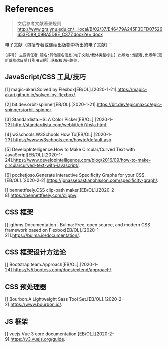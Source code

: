 # References

> 文后参考文献著录规则 http://www.grs.ynu.edu.cn/__local/B/02/37/E46479A245F3DFD07526653F589_09BA5D8E_C377.docx?e=.docx

电子文献（包括专著或连续出版物中析出的电子文献）：
```
[序号] 主要责任者.题名:其他题名信息[电子文献/载体类型标志].出版地:出版者,出版年(更新或修改日期)[引用日期].获取和访问路径.
```

## JavaScript/CSS 工具/技巧  
[1] magic-akari.Solved by Flexbox[EB/OL].[2020-1-21].https://magic-akari.github.io/solved-by-flexbox/.

[2] bit.dev.orbit-spinner[EB/OL].[2020-1-21].https://bit.dev/epicmaxco/epic-spinners/orbit-spinner.

[3] Standardista.HSLA Color Picker[EB/OL].[2020-1-22].http://standardista.com/webkit/ch7/hsla.html.

[4] w3schools.W3Schools How To[EB/OL].[2020-1-23].https://www.w3schools.com/howto/default.asp.

[5] DevelopIntelligence.How to Make Circular/Curved Text with JavaScript[EB/OL].[2020-1-24].https://www.developintelligence.com/blog/2016/09/how-to-make-circularcurved-text-with-javascript/.

[6] pocketjoso.Generate interactive Specificity Graphs for your CSS.[EB/OL].[2020-2-2].https://jonassebastianohlsson.com/specificity-graph/.

[] bennettfeely.CSS clip-path maker.[EB/OL].[2020-2-8].https://bennettfeely.com/clippy/.

## CSS 框架
[] jgthms.Documentation | Bulma: Free, open source, and modern CSS framework based on Flexbox[EB/OL].[2020-1-21].https://bulma.io/documentation/.

## CSS 框架设计方法论

[] Bootstrap team.Approach[EB/OL].[2020-1-24].https://v5.bootcss.com/docs/extend/approach/.

## CSS 预处理器

[] Bourbon.A Lightweight Sass Tool Set.[EB/OL].[2020-2-2].https://www.bourbon.io/.

## JS 框架

[] vuejs.Vue 3 core documentation.[EB/OL].[2020-2-9].https://v3.vuejs.org/guide.